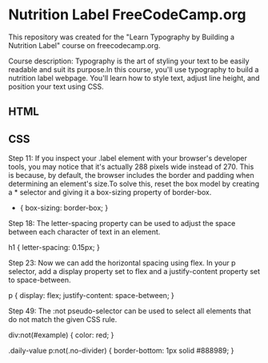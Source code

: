 # Nutrition Label         FreeCodeCamp.org

This repository was created for the "Learn Typography by Building a Nutrition Label" course on freecodecamp.org.

Course description:
  Typography is the art of styling your text to be easily readable and suit its purpose.In this course, you'll use typography to build a nutrition label webpage. You'll learn how to style text, adjust line height, and position your text using CSS.

## HTML

## CSS

Step 11: If you inspect your .label element with your browser's developer tools, you may notice that it's actually 288 pixels wide instead of 270. This is because, 
by default, the browser includes the border and padding when determining an element's size.To solve this, reset the box model by creating a * selector and giving it a box-sizing property of border-box.

  * {
    box-sizing: border-box;
  }

Step 18: The letter-spacing property can be used to adjust the space between each character of text in an element.

  h1 {
    letter-spacing: 0.15px;
  }

Step 23: Now we can add the horizontal spacing using flex. In your p selector, add a display property set to flex and a justify-content property set to space-between.

  p {
    display: flex;
    justify-content: space-between;
  }

Step 49: The :not pseudo-selector can be used to select all elements that do not match the given CSS rule.

  div:not(#example) {
    color: red;
  }

  .daily-value p:not(.no-divider) {
    border-bottom: 1px  solid #888989;
  }